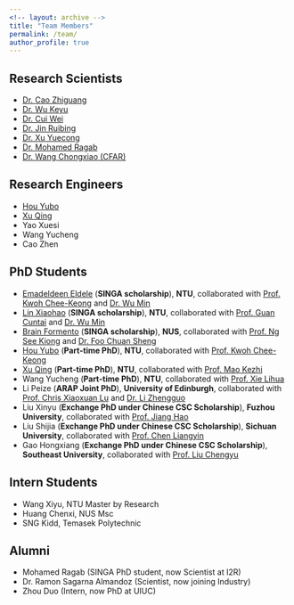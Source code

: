 ```yaml
---
<!-- layout: archive -->
title: "Team Members"
permalink: /team/
author_profile: true
---
```

## Research Scientists
* [Dr. Cao Zhiguang](https://zhiguangcaosg.github.io/)
* [Dr. Wu Keyu](https://scholar.google.com/citations?user=GpvNLrQAAAAJ&hl=en)
* [Dr. Cui Wei](https://scholar.google.com.sg/citations?user=3yL9qTsAAAAJ&hl=zh-CN)
* [Dr. Jin Ruibing](https://scholar.google.com/citations?user=iqloFEEAAAAJ&hl=en)
* [Dr. Xu Yuecong](https://xuyu0010.github.io/)
* [Dr. Mohamed Ragab](https://mohamedragab.owlstown.net/)
* [Dr. Wang Chongxiao (CFAR)](https://www.researchgate.net/scientific-contributions/Chong-Xiao-Wang-2135516809)

## Research Engineers
* [Hou Yubo](https://scholar.google.com/citations?user=MWxU3jEAAAAJ&hl=en)
* [Xu Qing](https://scholar.google.com/citations?user=SlX-ghoAAAAJ&hl=en)
* Yao Xuesi
* Wang Yucheng
* Cao Zhen

## PhD Students
<!--- [Mohamed Ragab](https://mohamedragab.owlstown.net/) (**SINGA scholarship**), **NTU**, collaborated with [Prof. Kwoh Chee-Keong](https://personal.ntu.edu.sg/asckkwoh/) and [Prof. Li Xiaoli](https://personal.ntu.edu.sg/xlli/) (**Graduated at 2022**) ---> 
* [Emadeldeen Eldele](https://emadeldeen24.github.io/) (**SINGA scholarship**), **NTU**, collaborated with [Prof. Kwoh Chee-Keong](https://personal.ntu.edu.sg/asckkwoh/) and [Dr. Wu Min](https://sites.google.com/site/wumincf/)
* [Lin Xiaohao](https://www.linkedin.com/in/xiaohao-lin/?originalSubdomain=sg) (**SINGA scholarship**), **NTU**, collaborated with [Prof. Guan Cuntai](https://personal.ntu.edu.sg/ctguan/) and [Dr. Wu Min](https://sites.google.com/site/wumincf/)
* [Brain Formento](http://brianformento.com/) (**SINGA scholarship**), **NUS**, collaborated with [Prof. Ng See Kiong](https://www.comp.nus.edu.sg/~ngsk/) and [Dr. Foo Chuan Sheng](https://scholar.google.com/citations?user=AgbeqGkAAAAJ&hl=en)
* [Hou Yubo](https://scholar.google.com/citations?user=MWxU3jEAAAAJ&hl=en) (**Part-time PhD**), **NTU**, collaborated with [Prof. Kwoh Chee-Keong](https://personal.ntu.edu.sg/asckkwoh/) 
* [Xu Qing](https://scholar.google.com/citations?user=SlX-ghoAAAAJ&hl=en) (**Part-time PhD**), **NTU**, collaborated with [Prof. Mao Kezhi](https://scholar.google.com/citations?user=jCsRJXUAAAAJ&hl=en)
* Wang Yucheng (**Part-time PhD**), **NTU**, collaborated with [Prof. Xie Lihua](https://personal.ntu.edu.sg/elhxie/)
* Li Peize (**ARAP Joint PhD**), **University of Edinburgh**, collaborated with [Prof. Chris Xiaoxuan Lu](https://christopherlu.github.io/) and [Dr. Li Zhengguo](https://scholar.google.com.sg/citations?user=LiUX7WQAAAAJ&hl=en)
* Liu Xinyu (**Exchange PhD under Chinese CSC Scholarship**), **Fuzhou University**, collaborated with [Prof. Jiang Hao](https://scholar.google.com.sg/citations?user=LkvoER0AAAAJ&hl=zh-CN)
* Liu Shijia (**Exchange PhD under Chinese CSC Scholarship**), **Sichuan University**, collaborated with [Prof. Chen Liangyin](http://faculty.scu.edu.cn/chenliangyin/zh_CN/index.htm)
* Gao Hongxiang (**Exchange PhD under Chinese CSC Scholarship**), **Southeast University**, collaborated with [Prof. Liu Chengyu](https://scholar.google.co.uk/citations?user=9vfBticAAAAJ&hl=en)

## Intern Students
* Wang Xiyu, NTU Master by Research
* Huang Chenxi, NUS Msc
* SNG Kidd, Temasek Polytechnic

## Alumni
* Mohamed Ragab (SINGA PhD student, now Scientist at I2R)
* Dr. Ramon Sagarna Almandoz (Scientist, now joining Industry)
* Zhou Duo (Intern, now PhD at UIUC)
